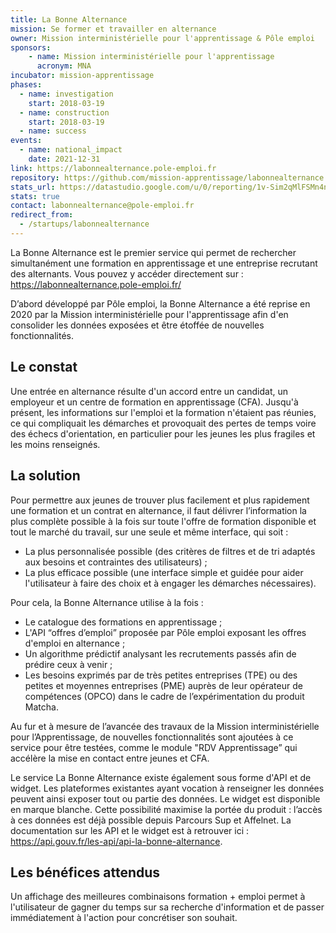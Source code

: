 ```yaml
---
title: La Bonne Alternance
mission: Se former et travailler en alternance
owner: Mission interministérielle pour l'apprentissage & Pôle emploi 
sponsors: 
    - name: Mission interministérielle pour l'apprentissage
      acronym: MNA
incubator: mission-apprentissage
phases:
  - name: investigation
    start: 2018-03-19
  - name: construction
    start: 2018-03-19
  - name: success
events:
  - name: national_impact
    date: 2021-12-31
link: https://labonnealternance.pole-emploi.fr
repository: https://github.com/mission-apprentissage/labonnealternance
stats_url: https://datastudio.google.com/u/0/reporting/1v-Sim2qMlFSMn4n9JJWaMk8PIONvM757/page/FZIGC
stats: true
contact: labonnealternance@pole-emploi.fr
redirect_from:
  - /startups/labonnealternance
---
```


La Bonne Alternance est le premier service qui permet de rechercher simultanément une formation en apprentissage et une entreprise recrutant des alternants. Vous pouvez y accéder directement sur : https://labonnealternance.pole-emploi.fr/

D’abord développé par Pôle emploi, la Bonne Alternance a été reprise en 2020 par la Mission interministérielle pour l'apprentissage afin d'en consolider les données exposées et être étoffée de nouvelles fonctionnalités.

## Le constat

Une entrée en alternance résulte d'un accord entre un candidat, un employeur et un centre de formation en apprentissage (CFA). Jusqu'à présent, les informations sur l'emploi et la formation n'étaient pas réunies, ce qui compliquait les démarches et provoquait des pertes de temps voire des échecs d'orientation, en particulier pour les jeunes les plus fragiles et les moins renseignés.

## La solution

Pour permettre aux jeunes de trouver plus facilement et plus rapidement une formation et un contrat en alternance, il faut délivrer l’information la plus complète possible à la fois sur toute l'offre de formation disponible et tout le marché du travail, sur une seule et même interface, qui soit : 
- La plus personnalisée possible (des critères de filtres et de tri adaptés aux besoins et contraintes des utilisateurs) ; 
- La plus efficace possible (une interface simple et guidée pour aider l'utilisateur à faire des choix et à engager les démarches nécessaires).

Pour cela, la Bonne Alternance utilise à la fois : 
- Le catalogue des formations en apprentissage ; 
- L'API “offres d’emploi” proposée par Pôle emploi exposant les offres d'emploi en alternance ; 
- Un algorithme prédictif analysant les recrutements passés afin de prédire ceux à venir ; 
- Les besoins exprimés par de très petites entreprises (TPE) ou des petites et moyennes entreprises (PME) auprès de leur opérateur de compétences (OPCO) dans le cadre de l’expérimentation du produit Matcha.

Au fur et à mesure de l’avancée des travaux de la Mission interministérielle pour l’Apprentissage, de nouvelles fonctionnalités sont ajoutées à ce service pour être testées, comme le module "RDV Apprentissage” qui accélère la mise en contact entre jeunes et CFA.

Le service La Bonne Alternance existe également sous forme d'API et de widget. Les plateformes existantes ayant vocation à renseigner les données peuvent ainsi exposer tout ou partie des données. Le widget est disponible en marque blanche. Cette possibilité maximise la portée du produit : l’accès à ces données est déjà possible depuis Parcours Sup et Affelnet. La documentation sur les API et le widget est à retrouver ici : https://api.gouv.fr/les-api/api-la-bonne-alternance. 

## Les bénéfices attendus

Un affichage des meilleures combinaisons formation + emploi permet à l'utilisateur de gagner du temps sur sa recherche d'information et de passer immédiatement à l'action pour concrétiser son souhait.
